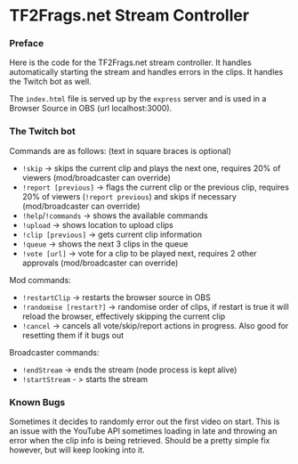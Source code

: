 # TF2Frags.net Stream Controller

### Preface

Here is the code for the TF2Frags.net stream controller. It handles automatically starting the stream and handles errors in the clips. It handles the Twitch bot as well.

The `index.html` file is served up by the `express` server and is used in a Browser Source in OBS (url localhost:3000).

### The Twitch bot

Commands are as follows: (text in square braces is optional)
- `!skip` -> skips the current clip and plays the next one, requires 20% of viewers (mod/broadcaster can override)
- `!report [previous]` -> flags the current clip or the previous clip, requires 20% of viewers (`!report previous`) and skips if necessary (mod/broadcaster can override)
- `!help`/`!commands` -> shows the available commands
- `!upload` -> shows location to upload clips
- `!clip [previous]` -> gets current clip information
- `!queue` -> shows the next 3 clips in the queue
- `!vote [url]` -> vote for a clip to be played next, requires 2 other approvals (mod/broadcaster can override)

Mod commands:
- `!restartClip` -> restarts the browser source in OBS
- `!randomise [restart?]` -> randomise order of clips, if restart is true it will reload the browser, effectively skipping the current clip
- `!cancel` -> cancels all vote/skip/report actions in progress. Also good for resetting them if it bugs out

Broadcaster commands:
- `!endStream` -> ends the stream (node process is kept alive)
- `!startStream` - > starts the stream

### Known Bugs

Sometimes it decides to randomly error out the first video on start. This is an issue with the YouTube API sometimes loading in late and throwing an error when the clip info is being retrieved. Should be a pretty simple fix however, but will keep looking into it.
